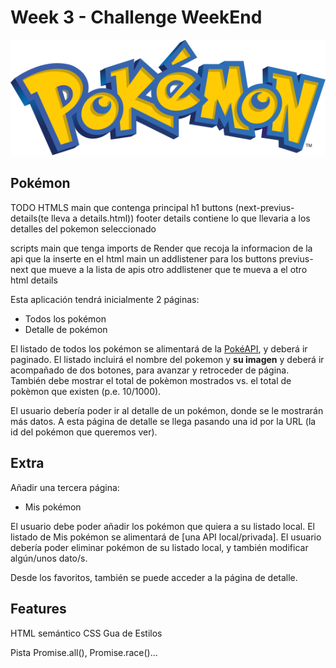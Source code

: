# Week 3 - Challenge WeekEnd

![Logo Pokémon](pokemon-logo.svg)

## Pokémon

TODO
HTMLS
    main que contenga principal
            h1
            buttons (next-previus-details(te lleva a details.html))
            footer
    details contiene lo que llevaria a los detalles del pokemon seleccionado

scripts
    main que tenga imports de Render
    que recoja la informacion de la api
    que la inserte en el html main
    un addlistener para los buttons previus-next que mueve a la lista de apis
    otro addlistener que te mueva a el otro html details


Esta aplicación tendrá inicialmente 2 páginas:

- Todos los pokémon
- Detalle de pokémon

El listado de todos los pokémon se alimentará de la [PokéAPI](https://pokeapi.co/), y deberá ir paginado. El listado incluirá el nombre del pokemon y **su imagen** y deberá ir acompañado de dos botones, para avanzar y retroceder de página. También debe mostrar el total de pokèmon mostrados vs. el total de pokèmon que existen (p.e. 10/1000).

El usuario debería poder ir al detalle de un pokémon, donde se le mostrarán más datos.
A esta página de detalle se llega pasando una id por la URL (la id del pokémon que queremos ver).

## Extra

Añadir una tercera página:

- Mis pokémon

El usuario debe poder añadir los pokémon que quiera a su listado local. El listado de Mis pokémon se alimentará de [una API local/privada]. El usuario debería poder eliminar pokémon de su listado local, y también modificar algún/unos dato/s.

Desde los favoritos, también se puede acceder a la página de detalle.

## Features

HTML semántico
CSS Gua de Estilos

Pista Promise.all(), Promise.race()...

```

```
